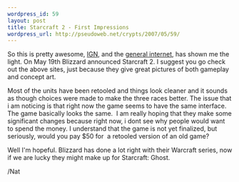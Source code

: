```yaml
--- 
wordpress_id: 59
layout: post
title: Starcraft 2 - First Impressions
wordpress_url: http://pseudoweb.net/crypts/2007/05/59/
---
```

So this is pretty awesome, <a href="http://pc.ign.com/articles/788/788627p1.html" title="IGN's coverage of Starcraft2">IGN</a>, and the <a href="http://www.starcraft2.com/" title="StarCraft2 DAWT COM!">general internet</a>, has shown me the light. On May 19th Blizzard announced Starcraft 2. I suggest you go check out the above sites, just because they give great pictures of both gameplay and concept art.

Most of the units have been retooled and things look cleaner and it sounds as though choices were made to make the three races better. The issue that i am noticing is that right now the game seems to have the same interface. The game basically looks the same.  I am really hoping that they make some significant changes because right now, i dont see why people would want to spend the money. I understand that the game is not yet finalized, but seriously, would you pay $50 for  a retooled version of an old game?

Well I'm hopeful. Blizzard has done a lot right with their Warcraft series, now if we are lucky they might make up for Starcraft: Ghost.

/Nat
